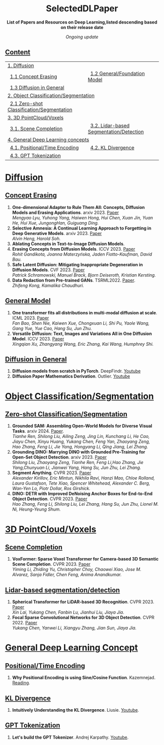 <h1 align="center">SelectedDLPaper</h1>

<p align="center">
    <b> List of Papers and Resources on Deep Learning,listed descending based on their release date</b>
</p>

<p align="center">
    <i>Ongoing update</i>
</p>

## [Content](#content)

<table>
<tr><td colspan="2"><a href="#diffusion">1.  Diffusion</a></td></tr>
<tr>
    <td>&ensp;<a href="#concept-erasing">1.1 Concept Erasing</a></td>
    <td>&ensp;<a href="#general-model">1.2 General/Foundation Model</a></td>
</tr>
<tr>
    <td>&ensp;<a href="#diffusion-in-general">1.3 Diffusion in General</a></td>
</tr>
<tr><td colspan="2"><a href="#object-classification/segmentation">2. Object Classification/Segmentation</a></td></tr>
<tr>
    <td>&ensp;<a href="#zero-shot-classification/segmentation">2.1 Zero-shot Classification/Segmentation</a></td>
</tr>
<tr><td colspan="2"><a href="#3D-pointcloud/voxels">3. 3D PointCloud/Voxels</a></td></tr>
<tr>
    <td>&ensp;<a href="#scene-completion">3.1. Scene Completion</a></td>
    <td>&ensp;<a href="#lidar-based-segmentation/detection">3.2. Lidar-based Segmentation/Detection</a></td>
</tr>
<tr><td colspan="2"><a href="General Deep learning Concept">4. General Deep Learning concepts</a></td></tr>
<tr>
    <td>&ensp;<a href="#positional/time Encoding">4.1. Positional/Time Encoding</a></td>
    <td>&ensp;<a href="#KL Divergence">4.2. KL Divergence</a></td>
</tr>
<tr>
    <td>&ensp;<a href="#GPT Tokenization">4.3. GPT Tokenization</a></td>
</tr>
</table>

# [Diffusion](#content)
## [Concept Erasing](#diffusion)
1. **One-dimensional Adapter to Rule Them All: Concepts, Diffusion Models and Erasing Applications**. arxiv 2023. [Paper](https://arxiv.org/pdf/2312.16145.pdf)<br>
 *Mengyao Lyu, Yuhong Yang, Haiwen Hong, Hui Chen, Xuan Jin, Yuan He, Hui Xue, JungongHan, Guiguang Ding.*
2. **Selective Amnesia: A Continual Learning Approach to
 Forgetting in Deep Generative Models**. arxiv 2023. [Paper](https://arxiv.org/pdf/2305.10120.pdf) <br>
 *Alvin Heng, Harold Soh.*
3. **Ablating Concepts in Text-to-Image Diffusion Models**.
4. **Erasing Concepts from Diffusion Models**. ICCV 2023. [Paper](https://arxiv.org/pdf/2303.07345.pdf)<br>
*Rohit Gandikota, Joanna Materzyńska, Jaden Fiotto-Kaufman, David Bau.*
5. **Safe Latent Diffusion: Mitigating Inappropriate Degeneration in Diffusion Models**. CVF 2023. [Paper](https://arxiv.org/pdf/2211.05105.pdf) <br>
*Patrick Schramowski, Manuel Brack, Bjorn Deiseroth, Kristian Kersting.*
6. **Data Redaction from Pre-trained GANs**. TSRML2022. [Paper](https://arxiv.org/abs/2206.14389). <br>
*Zhifeng Kong, Kamalika Chaudhuri.*
## [General Model](#diffusion)
1. **One transformer fits all distributions in multi-modal diffusion at scale**. ICML 2023. [Paper](https://arxiv.org/pdf/2303.06555.pdf)<br>
 *Fan Bao, Shen Nie, Kaiwen Xue, Chongxuan Li, Shi Pu, Yaole Wang, Gang Yue, Yue Cao, Hang Su, Jun Zhu.*
2. **Versatile Diffusion: Text, Images and Variations All in One Diffusion Model**. ICCV 2023. [Paper](https://arxiv.org/pdf/2211.08332.pdf)<br>
 *Xingqian Xu, Zhangyang Wang, Eric Zhang, Kai Wang, Humphrey Shi.*

 ## [Diffusion in General](#diffusion)
1. **Diffusion models from scratch in PyTorch**. DeepFindr. [Youtube](https://www.youtube.com/watch?v=a4Yfz2FxXiY&t=1538s)<br>
2. **Diffusion Paper Mathematics Derivation**. Outlier. [Youtube](https://www.youtube.com/watch?v=HoKDTa5jHvg&t=856s)<br>

# [Object Classification/Segmentation](#content)
## [Zero-shot Classification/Segmentation](#object-classification/segmentation)
1. **Grounded SAM: Assembling Open-World Models for Diverse Visual Tasks**. arxiv 2024. [Paper](https://arxiv.org/pdf/2401.14159.pdf). <br>
*Tianhe Ren, Shilong Liu, Ailing Zeng, Jing Lin, Kunchang Li, He Cao, Jiayu Chen, Xinyu Huang, Yukang Chen, Feng Yan, Zhaoyang Zeng, Hao Zhang, Feng Li, Jie Yang, Hongyang Li, Qing Jiang, Lei Zhang.*
1. **Grounding DINO: Marrying DINO with Grounded Pre-Training for Open-Set Object Detection**. arxiv 2023. [Paper](https://arxiv.org/pdf/2303.05499.pdf)<br>
*Shilong Liu, Zhaoyang Zeng, Tianhe Ren, Feng Li,Hao Zhang, Jie Yang,Chunyuan Li, Jianwei Yang, Hang Su, Jun Zhu, Lei Zhang.*
2. **Segment Anything**. CVPR 2023. [Paper](https://arxiv.org/pdf/2304.02643.pdf) <br>
*Alexander Kirillov, Eric Mintun, Nikhila Ravi, Hanzi Mao, Chloe Rolland, Laura Gustafson, Tete Xiao, Spencer Whitehead, Alexander C. Berg, Wan-Yen Lo, Piotr Dollar, Ros Girshick.*
2. **DINO: DETR with Improved DeNoising Anchor Boxes for End-to-End Object Detection**. CVPR 2023. [Paper](https://arxiv.org/pdf/2203.03605.pdf) <br>
*Hao Zhang, Feng Li, Shilong Liu, Lei Zhang, Hang Su, Jun Zhu, Lionel M. Ni, Heung-Yeung Shum.*

# [3D PointCloud/Voxels](#content)
## [Scene Completion](#3D-pointcloud/voxels)
1. **VoxFormer: Sparse Voxel Transformer for Camera-based 3D Semantic Scene Completion**. CVPR 2023. [Paper](https://arxiv.org/abs/2302.12251) <br>
*Yiming Li, Zhiding Yu, Christopher Choy, Chaowei Xiao, Jose M. Alvarez, Sanja Fidler, Chen Feng, Anima Anandkumar.*
## [Lidar-based segmentation/detection](#3D-pointcloud/voxels)
1. **Spherical Transformer for LiDAR-based 3D Recognition**. CVPR 2023. [Paper](https://arxiv.org/pdf/2303.12766.pdf) <br>
*Xin Lai, Yukang Chen, Fanbin Lu, Jianhui Liu, Jiaya Jia.*
2. **Focal Sparse Convolutional Networks for 3D Object Detection**. CVPR 2022. [Paper](https://arxiv.org/abs/2204.12463) <br>
*Yukang Chen, Yanwei Li, Xiangyu Zhang, Jian Sun, Jiaya Jia.*

# [General Deep Learning Concept](#content)
## [Positional/Time Encoding](#generaldeeplearningconcept)
1. **Why Positional Encoding is using Sine/Cosine Function**.  Kazemnejad. [Reading](https://kazemnejad.com/blog/transformer_architecture_positional_encoding/). <br>

## [KL Divergence](#generaldeeplearningconcept)
1. **Intuitively Understanding the KL Divergence**.  Liusie. [Youtube](https://www.youtube.com/watch?v=SxGYPqCgJWM). <br>

## [GPT Tokenization](#gpttokenization)
1. **Let's build the GPT Tokenizer**.  Andrej Karpathy. [Youtube](https://www.youtube.com/watch?v=zduSFxRajkE&t=1478s). <br>

